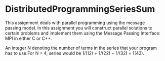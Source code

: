 # DistributedProgrammingSeriesSum

This assignment deals with parallel programming using the message passing model. In this assignment
you will construct parallel solutions to certain problems and implement them using the Message Passing
Interface: MPI in either C or C++.

An integer N denoting the number of terms in the series that your program has to use.For N = 4, series
would be 1/(12) + 1/(22) + 1/(32) + 1(42).
